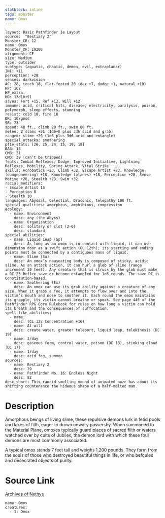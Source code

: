```yaml
---
statblock: inline
tags: monster
name: Omox
---
```

```statblock
layout: Basic Pathfinder 1e Layout
source:  "Bestiary 2"
Monster_CR: 12
name: Omox
Monster_XP: 19200
alignment: CE
size: Medium
type: outsider
subtype: (aquatic, chaotic, demon, evil, extraplanar)
INI: +11
perception: +28
senses: darkvision
AC: 28, touch 18, flat-footed 20 (dex +7, dodge +1, natural +10)
HP: 162
HP_extra: 
HD: 13d10+91
saves: Fort +15, Ref +13, Will +12
immune: acid, critical hits, disease, electricity, paralysis, poison, polymorph, sleep effects, stunning
resist: cold 10, fire 10
DR: 10/good
SR: 23
speed: 40 ft., climb 20 ft., swim 80 ft.
melee: 2 slams +21 (1d6+8 plus 3d6 acid and grab)
ranged: slime +20 (1d6 plus 3d6 acid and entangle)
special_attacks: smothering
pf1e_stats: [26, 25, 24, 15, 19, 18]
BAB: 13
CMB: 21
CMD: 39 (can’t be tripped)
feats: Combat Reflexes, Dodge, Improved Initiative, Lightning Reflexes, Mobility, Spring Attack, Vital Strike
skills: Acrobatics +23, Climb +32, Escape Artist +23, Knowledge (dungeoneering) +18, Knowledge (planes) +18, Perception +28, Sense Motive +20, Stealth +23, Swim +32
racial_modifiers:
- Escape Artist 16
- Perception 8
- Stealth 10
languages: Abyssal, Celestial, Draconic, telepathy 100 ft.
special_qualities: amorphous, amphibious, compression
ecology:
  - name: Environment
    desc: any (the Abyss)
  - name: Organisation
    desc: solitary or clot (2-6)
    desc: standard
special_abilities:
  - name: Liquid Leap (Sp)
    desc: As long as an omox is in contact with liquid, it can use dimension door as a swift action (CL 12th); its starting and ending points must be connected by a contiguous mass of liquid.
  - name: Slime (Su)
    desc: An omox’s nauseating body is composed of sticky, acidic slime. As an attack action, it can hurl a glob of slime (range increment 20 feet). Any creature that is struck by the glob must make a DC 23 Reflex save or become entangled for 1d6 rounds. The save DC is Constitution-based.
  - name: Smothering (Ex)
    desc: An omox can use its grab ability against a creature of any size. When it grabs a foe, it attempts to flow over and into the victim’s mouth and nose to smother it. Each round the omox maintains its grapple, its victim cannot breathe or speak. See page 445 of the Pathfinder RPG Core Rulebook for rules on how long a victim can hold its breath and the consequences of suffocation.
spell-like_abilities:
  - name:
    desc: (CL 12; Concentration +16)
  - name: At will
    desc: create water, greater teleport, liquid leap, telekinesis (DC 19)
  - name: 3/day
    desc: gaseous form, control water, poison (DC 18), stinking cloud (DC 17)
  - name: 1/day
    desc: acid fog, summon
sources:
  - name: Bestiary 2
    desc: 79
  - name: Pathfinder No. 16: Endless Night
    desc: 82
desc_short: This rancid-smelling mound of animated ooze has about its shifting countenance the hideous shape of a half-melted man. 
```
# Description
Amorphous beings of living slime, these repulsive demons lurk in fetid pools and lakes of filth, eager to drown unwary passersby. When summoned to the Material Plane, omoxes typically guard places of sacred filth or waters watched over by cults of Jubilex, the demon lord with which these foul demons are most commonly associated. 

A typical omox stands 7 feet tall and weighs 1,200 pounds. They form from the souls of those who destroyed beautiful things in life, or who befouled and desecrated objects of purity.
# Source Link
[Archives of Nethys](https://aonprd.com/MonsterDisplay.aspx?ItemName=Omox)
```encounter-table
name: Omox
creatures:
  - 1: Omox
```
